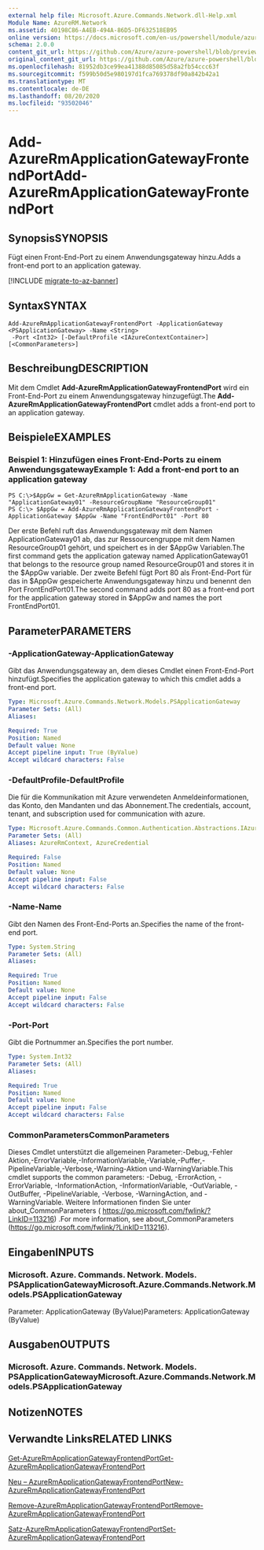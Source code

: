 ```yaml
---
external help file: Microsoft.Azure.Commands.Network.dll-Help.xml
Module Name: AzureRM.Network
ms.assetid: 40198C86-A4EB-494A-86D5-DF632518EB95
online version: https://docs.microsoft.com/en-us/powershell/module/azurerm.network/add-azurermapplicationgatewayfrontendport
schema: 2.0.0
content_git_url: https://github.com/Azure/azure-powershell/blob/preview/src/ResourceManager/Network/Commands.Network/help/Add-AzureRmApplicationGatewayFrontendPort.md
original_content_git_url: https://github.com/Azure/azure-powershell/blob/preview/src/ResourceManager/Network/Commands.Network/help/Add-AzureRmApplicationGatewayFrontendPort.md
ms.openlocfilehash: 81952db3ce99ea41388d85085d58a2fb54ccc63f
ms.sourcegitcommit: f599b50d5e980197d1fca769378df90a842b42a1
ms.translationtype: MT
ms.contentlocale: de-DE
ms.lasthandoff: 08/20/2020
ms.locfileid: "93502046"
---
```

# <span data-ttu-id="406b2-101">Add-AzureRmApplicationGatewayFrontendPort</span><span class="sxs-lookup"><span data-stu-id="406b2-101">Add-AzureRmApplicationGatewayFrontendPort</span></span>

## <span data-ttu-id="406b2-102">Synopsis</span><span class="sxs-lookup"><span data-stu-id="406b2-102">SYNOPSIS</span></span>
<span data-ttu-id="406b2-103">Fügt einen Front-End-Port zu einem Anwendungsgateway hinzu.</span><span class="sxs-lookup"><span data-stu-id="406b2-103">Adds a front-end port to an application gateway.</span></span>

[!INCLUDE [migrate-to-az-banner](../../includes/migrate-to-az-banner.md)]

## <span data-ttu-id="406b2-104">Syntax</span><span class="sxs-lookup"><span data-stu-id="406b2-104">SYNTAX</span></span>

```
Add-AzureRmApplicationGatewayFrontendPort -ApplicationGateway <PSApplicationGateway> -Name <String>
 -Port <Int32> [-DefaultProfile <IAzureContextContainer>] [<CommonParameters>]
```

## <span data-ttu-id="406b2-105">Beschreibung</span><span class="sxs-lookup"><span data-stu-id="406b2-105">DESCRIPTION</span></span>
<span data-ttu-id="406b2-106">Mit dem Cmdlet **Add-AzureRmApplicationGatewayFrontendPort** wird ein Front-End-Port zu einem Anwendungsgateway hinzugefügt.</span><span class="sxs-lookup"><span data-stu-id="406b2-106">The **Add-AzureRmApplicationGatewayFrontendPort** cmdlet adds a front-end port to an application gateway.</span></span>

## <span data-ttu-id="406b2-107">Beispiele</span><span class="sxs-lookup"><span data-stu-id="406b2-107">EXAMPLES</span></span>

### <span data-ttu-id="406b2-108">Beispiel 1: Hinzufügen eines Front-End-Ports zu einem Anwendungsgateway</span><span class="sxs-lookup"><span data-stu-id="406b2-108">Example 1: Add a front-end port to an application gateway</span></span>
```
PS C:\>$AppGw = Get-AzureRmApplicationGateway -Name "ApplicationGateway01" -ResourceGroupName "ResourceGroup01"
PS C:\> $AppGw = Add-AzureRmApplicationGatewayFrontendPort -ApplicationGateway $AppGw -Name "FrontEndPort01" -Port 80
```

<span data-ttu-id="406b2-109">Der erste Befehl ruft das Anwendungsgateway mit dem Namen ApplicationGateway01 ab, das zur Ressourcengruppe mit dem Namen ResourceGroup01 gehört, und speichert es in der $AppGw Variablen.</span><span class="sxs-lookup"><span data-stu-id="406b2-109">The first command gets the application gateway named ApplicationGateway01 that belongs to the resource group named ResourceGroup01 and stores it in the $AppGw variable.</span></span>
<span data-ttu-id="406b2-110">Der zweite Befehl fügt Port 80 als Front-End-Port für das in $AppGw gespeicherte Anwendungsgateway hinzu und benennt den Port FrontEndPort01.</span><span class="sxs-lookup"><span data-stu-id="406b2-110">The second command adds port 80 as a front-end port for the application gateway stored in $AppGw and names the port FrontEndPort01.</span></span>

## <span data-ttu-id="406b2-111">Parameter</span><span class="sxs-lookup"><span data-stu-id="406b2-111">PARAMETERS</span></span>

### <span data-ttu-id="406b2-112">-ApplicationGateway</span><span class="sxs-lookup"><span data-stu-id="406b2-112">-ApplicationGateway</span></span>
<span data-ttu-id="406b2-113">Gibt das Anwendungsgateway an, dem dieses Cmdlet einen Front-End-Port hinzufügt.</span><span class="sxs-lookup"><span data-stu-id="406b2-113">Specifies the application gateway to which this cmdlet adds a front-end port.</span></span>

```yaml
Type: Microsoft.Azure.Commands.Network.Models.PSApplicationGateway
Parameter Sets: (All)
Aliases:

Required: True
Position: Named
Default value: None
Accept pipeline input: True (ByValue)
Accept wildcard characters: False
```

### <span data-ttu-id="406b2-114">-DefaultProfile</span><span class="sxs-lookup"><span data-stu-id="406b2-114">-DefaultProfile</span></span>
<span data-ttu-id="406b2-115">Die für die Kommunikation mit Azure verwendeten Anmeldeinformationen, das Konto, den Mandanten und das Abonnement.</span><span class="sxs-lookup"><span data-stu-id="406b2-115">The credentials, account, tenant, and subscription used for communication with azure.</span></span>

```yaml
Type: Microsoft.Azure.Commands.Common.Authentication.Abstractions.IAzureContextContainer
Parameter Sets: (All)
Aliases: AzureRmContext, AzureCredential

Required: False
Position: Named
Default value: None
Accept pipeline input: False
Accept wildcard characters: False
```

### <span data-ttu-id="406b2-116">-Name</span><span class="sxs-lookup"><span data-stu-id="406b2-116">-Name</span></span>
<span data-ttu-id="406b2-117">Gibt den Namen des Front-End-Ports an.</span><span class="sxs-lookup"><span data-stu-id="406b2-117">Specifies the name of the front-end port.</span></span>

```yaml
Type: System.String
Parameter Sets: (All)
Aliases:

Required: True
Position: Named
Default value: None
Accept pipeline input: False
Accept wildcard characters: False
```

### <span data-ttu-id="406b2-118">-Port</span><span class="sxs-lookup"><span data-stu-id="406b2-118">-Port</span></span>
<span data-ttu-id="406b2-119">Gibt die Portnummer an.</span><span class="sxs-lookup"><span data-stu-id="406b2-119">Specifies the port number.</span></span>

```yaml
Type: System.Int32
Parameter Sets: (All)
Aliases:

Required: True
Position: Named
Default value: None
Accept pipeline input: False
Accept wildcard characters: False
```

### <span data-ttu-id="406b2-120">CommonParameters</span><span class="sxs-lookup"><span data-stu-id="406b2-120">CommonParameters</span></span>
<span data-ttu-id="406b2-121">Dieses Cmdlet unterstützt die allgemeinen Parameter:-Debug,-Fehler Aktion,-ErrorVariable,-InformationVariable,-Variable,-Puffer,-PipelineVariable,-Verbose,-Warning-Aktion und-WarningVariable.</span><span class="sxs-lookup"><span data-stu-id="406b2-121">This cmdlet supports the common parameters: -Debug, -ErrorAction, -ErrorVariable, -InformationAction, -InformationVariable, -OutVariable, -OutBuffer, -PipelineVariable, -Verbose, -WarningAction, and -WarningVariable.</span></span> <span data-ttu-id="406b2-122">Weitere Informationen finden Sie unter about_CommonParameters ( https://go.microsoft.com/fwlink/?LinkID=113216) .</span><span class="sxs-lookup"><span data-stu-id="406b2-122">For more information, see about_CommonParameters (https://go.microsoft.com/fwlink/?LinkID=113216).</span></span>

## <span data-ttu-id="406b2-123">Eingaben</span><span class="sxs-lookup"><span data-stu-id="406b2-123">INPUTS</span></span>

### <span data-ttu-id="406b2-124">Microsoft. Azure. Commands. Network. Models. PSApplicationGateway</span><span class="sxs-lookup"><span data-stu-id="406b2-124">Microsoft.Azure.Commands.Network.Models.PSApplicationGateway</span></span>
<span data-ttu-id="406b2-125">Parameter: ApplicationGateway (ByValue)</span><span class="sxs-lookup"><span data-stu-id="406b2-125">Parameters: ApplicationGateway (ByValue)</span></span>

## <span data-ttu-id="406b2-126">Ausgaben</span><span class="sxs-lookup"><span data-stu-id="406b2-126">OUTPUTS</span></span>

### <span data-ttu-id="406b2-127">Microsoft. Azure. Commands. Network. Models. PSApplicationGateway</span><span class="sxs-lookup"><span data-stu-id="406b2-127">Microsoft.Azure.Commands.Network.Models.PSApplicationGateway</span></span>

## <span data-ttu-id="406b2-128">Notizen</span><span class="sxs-lookup"><span data-stu-id="406b2-128">NOTES</span></span>

## <span data-ttu-id="406b2-129">Verwandte Links</span><span class="sxs-lookup"><span data-stu-id="406b2-129">RELATED LINKS</span></span>

[<span data-ttu-id="406b2-130">Get-AzureRmApplicationGatewayFrontendPort</span><span class="sxs-lookup"><span data-stu-id="406b2-130">Get-AzureRmApplicationGatewayFrontendPort</span></span>](./Get-AzureRmApplicationGatewayFrontendPort.md)

[<span data-ttu-id="406b2-131">Neu – AzureRmApplicationGatewayFrontendPort</span><span class="sxs-lookup"><span data-stu-id="406b2-131">New-AzureRmApplicationGatewayFrontendPort</span></span>](./New-AzureRmApplicationGatewayFrontendPort.md)

[<span data-ttu-id="406b2-132">Remove-AzureRmApplicationGatewayFrontendPort</span><span class="sxs-lookup"><span data-stu-id="406b2-132">Remove-AzureRmApplicationGatewayFrontendPort</span></span>](./Remove-AzureRmApplicationGatewayFrontendPort.md)

[<span data-ttu-id="406b2-133">Satz-AzureRmApplicationGatewayFrontendPort</span><span class="sxs-lookup"><span data-stu-id="406b2-133">Set-AzureRmApplicationGatewayFrontendPort</span></span>](./Set-AzureRmApplicationGatewayFrontendPort.md)


